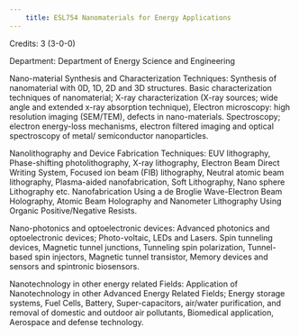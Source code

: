 ```yaml
---
    title: ESL754 Nanomaterials for Energy Applications
---
```

Credits: 3 (3-0-0)

Department: Department of Energy Science and Engineering

Nano-material Synthesis and Characterization Techniques: Synthesis of nanomaterial with 0D, 1D, 2D and 3D structures. Basic characterization techniques of nanomaterial; X-ray characterization (X-ray sources; wide angle and extended x-ray absorption technique), Electron microscopy: high resolution imaging (SEM/TEM), defects in nano-materials. Spectroscopy; electron energy-loss mechanisms, electron filtered imaging and optical spectroscopy of metal/ semiconductor nanoparticles.

Nanolithography and Device Fabrication Techniques: EUV lithography, Phase-shifting photolithography, X-ray lithography, Electron Beam Direct Writing System, Focused ion beam (FIB) lithography, Neutral atomic beam lithography, Plasma-aided nanofabrication, Soft Lithography, Nano sphere Lithography etc. Nanofabrication Using a de Broglie Wave-Electron Beam Holography, Atomic Beam Holography and Nanometer Lithography Using Organic Positive/Negative Resists.

Nano-photonics and optoelectronic devices: Advanced photonics and optoelectronic devices; Photo-voltaic, LEDs and Lasers. Spin tunneling devices, Magnetic tunnel junctions, Tunneling spin polarization, Tunnel-based spin injectors, Magnetic tunnel transistor, Memory devices and sensors and spintronic biosensors.

Nanotechnology in other energy related Fields: Application of Nanotechnology in other Advanced Energy Related Fields; Energy storage systems, Fuel Cells, Battery, Super-capacitors, air/water purification, and removal of domestic and outdoor air pollutants, Biomedical application, Aerospace and defense technology.